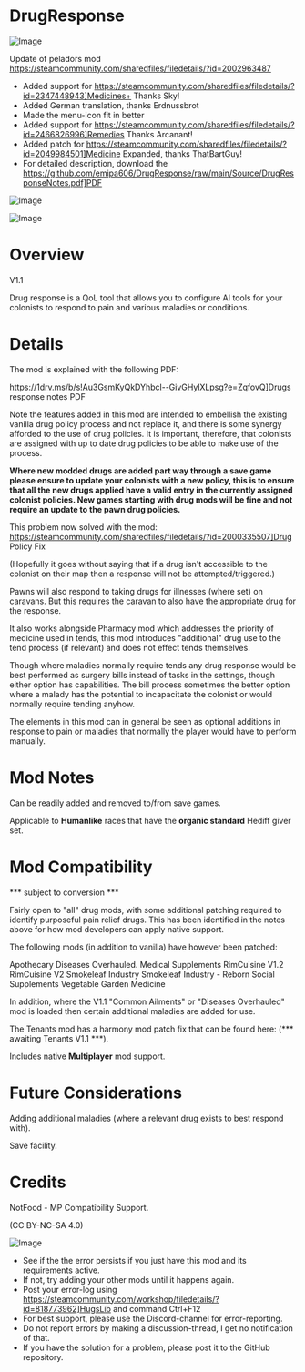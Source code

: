 # DrugResponse

![Image](https://i.imgur.com/buuPQel.png)

Update of peladors mod
https://steamcommunity.com/sharedfiles/filedetails/?id=2002963487

- Added support for https://steamcommunity.com/sharedfiles/filedetails/?id=2347448943]Medicines+ Thanks Sky!
- Added German translation, thanks Erdnussbrot
- Made the menu-icon fit in better
- Added support for https://steamcommunity.com/sharedfiles/filedetails/?id=2466826996]Remedies Thanks Arcanant!
- Added patch for https://steamcommunity.com/sharedfiles/filedetails/?id=2049984501]Medicine Expanded, thanks ThatBartGuy!
- For detailed description, download the https://github.com/emipa606/DrugResponse/raw/main/Source/DrugResponseNotes.pdf]PDF

![Image](https://i.imgur.com/pufA0kM.png)

	
![Image](https://i.imgur.com/Z4GOv8H.png)


# Overview
 V1.1

Drug response is a QoL tool that allows you to configure AI tools for your colonists to respond to pain and various maladies or conditions.


# Details



The mod is explained with the following PDF:

https://1drv.ms/b/s!Au3GsmKyQkDYhbcl--GivGHylXLpsg?e=ZqfovQ]Drugs response notes PDF


Note the features added in this mod are intended to embellish the existing vanilla drug policy process and not replace it, and there is some synergy afforded to the use of drug policies. It is important, therefore, that colonists are assigned with up to date drug policies to be able to make use of the process.

**Where new modded drugs are added part way through a save game please ensure to update your colonists with a new policy, this is to ensure that all the new drugs applied have a valid entry in the currently assigned colonist policies. New games starting with drug mods will be fine and not require an update to the pawn drug policies.**

This problem now solved with the mod: https://steamcommunity.com/sharedfiles/filedetails/?id=2000335507]Drug Policy Fix

(Hopefully it goes without saying that if a drug isn't accessible to the colonist on their map then a response will not be attempted/triggered.)

Pawns will also respond to taking drugs for illnesses (where set) on caravans. But this requires the caravan to also have the appropriate drug for the response.

It also works alongside Pharmacy mod which addresses the priority of medicine used in tends, this mod introduces "additional" drug use to the tend process (if relevant) and does not effect tends themselves. 

Though where maladies normally require tends any drug response would be best performed as surgery bills instead of tasks in the settings, though either option has capabilities. The bill process sometimes the better option where a malady has the potential to incapacitate the colonist or would normally require tending anyhow.

The elements in this mod can in general be seen as optional additions in response to pain or maladies that normally the player would have to perform manually.


# Mod Notes


Can be readily added and removed to/from save games.

Applicable to **Humanlike** races that have the **organic standard** Hediff giver set.


# Mod Compatibility
 *** subject to conversion ***

Fairly open to "all" drug mods, with some additional patching required to identify purposeful pain relief drugs. This has been identified in the notes above for how mod developers can apply native support.

The following mods (in addition to vanilla) have however been patched:

Apothecary
Diseases Overhauled.
Medical Supplements
RimCuisine V1.2
RimCuisine V2
Smokeleaf Industry
Smokeleaf Industry - Reborn
Social Supplements
Vegetable Garden Medicine

In addition, where the V1.1 "Common Ailments" or "Diseases Overhauled" mod is loaded then certain additional maladies are added for use.

The Tenants mod has a harmony mod patch fix that can be found here: (*** awaiting Tenants V1.1 ***).

Includes native **Multiplayer** mod support.


# Future Considerations


Adding additional maladies (where a relevant drug exists to best respond with).

Save facility.

# Credits


NotFood - MP Compatibility Support.


(CC BY-NC-SA 4.0)

![Image](https://i.imgur.com/PwoNOj4.png)



-  See if the the error persists if you just have this mod and its requirements active.
-  If not, try adding your other mods until it happens again.
-  Post your error-log using https://steamcommunity.com/workshop/filedetails/?id=818773962]HugsLib and command Ctrl+F12
-  For best support, please use the Discord-channel for error-reporting.
-  Do not report errors by making a discussion-thread, I get no notification of that.
-  If you have the solution for a problem, please post it to the GitHub repository.



